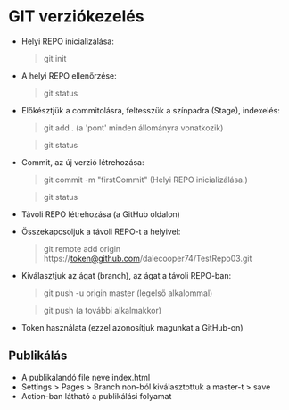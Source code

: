 # GIT verziókezelés

- Helyi REPO inicializálása:
    > git init
- A helyi REPO ellenőrzése:
    > git status
- Előkésztjük a commitolásra, feltesszük a színpadra (Stage), indexelés:
    > git add . (a 'pont' minden állományra vonatkozik)

    > git status
- Commit, az új verzió létrehozása:
    > git commit -m "firstCommit" (Helyi REPO inicializálása.)

    > git status
- Távoli REPO létrehozása (a GitHub oldalon)
- Összekapcsoljuk a távoli REPO-t a helyivel:
    > git remote add origin https://token@github.com/dalecooper74/TestRepo03.git
- Kiválasztjuk az ágat (branch), az ágat a távoli REPO-ban:
    > git push -u origin master (legelső alkalommal)

    > git push (a további alkalmakkor)
- Token használata (ezzel azonosítjuk magunkat a GitHub-on)

## Publikálás
- A publikálandó file neve index.html
- Settings > Pages > Branch non-ból kiválasztottuk a master-t > save
- Action-ban látható a publikálási folyamat
